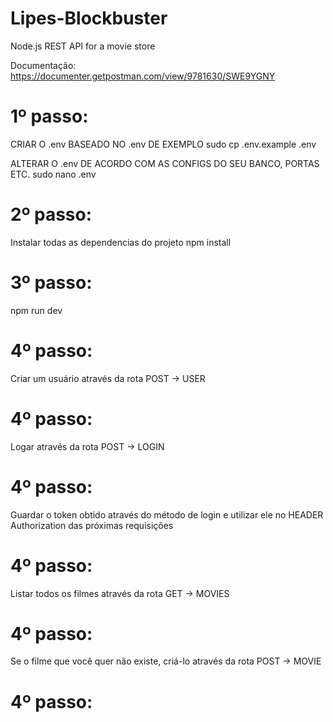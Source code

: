 # Lipes-Blockbuster
 Node.js REST API for a movie store

Documentação:
https://documenter.getpostman.com/view/9781630/SWE9YGNY

# 1º passo:
 CRIAR O .env BASEADO NO .env DE EXEMPLO
 sudo cp .env.example .env
 
 ALTERAR O .env DE ACORDO COM AS CONFIGS DO SEU BANCO, PORTAS ETC.
 sudo nano .env 
 
# 2º passo:
 Instalar todas as dependencias do projeto
 npm install
 
# 3º passo:
 npm run dev
 
# 4º passo:
 Criar um usuário através da rota POST -> USER
 
# 4º passo:
 Logar através da rota POST -> LOGIN
 
# 4º passo:
 Guardar o token obtido através do método de login e utilizar ele no HEADER Authorization das próximas requisições
 
# 4º passo:
 Listar todos os filmes através da rota GET -> MOVIES
 

# 4º passo:
  Se o filme que você quer não existe, criá-lo através da rota POST -> MOVIE
  
  
# 4º passo:
 
 
